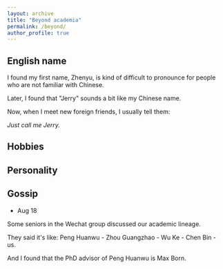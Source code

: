 ```yaml
---
layout: archive
title: "Beyond academia"
permalink: /beyond/
author_profile: true
---
```


English name
----------

I found my first name, Zhenyu, is kind of difficult to pronounce for people who are not familiar with Chinese. 

Later, I found that "Jerry" sounds a bit like my Chinese name. 

Now, when I meet new foreign friends, I usually tell them: 

*Just call me Jerry.*

Hobbies
-----------

Personality
-------------

Gossip
----------

- Aug 18

Some seniors in the Wechat group discussed our academic lineage. 

They said it's like: Peng Huanwu - Zhou Guangzhao - Wu Ke - Chen Bin - us.

And I found that the PhD advisor of Peng Huanwu is Max Born.
